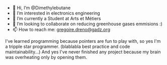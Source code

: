 - 👋 Hi, I’m @Dimethylebutane
- 👀 I’m interested in electronics engineering
- 🌱 I’m currently a Student at Arts et Métiers
- 💞️ I’m looking to collaborate on reducing greenhouse gases emmisions :)
- 📫 How to reach me: gregoire.dreno@gadz.org

I've learned programming because pointers are fun to play with, so yes I'm a tripple star programmer.
(blablabla best practice and code maintainability...)
And yes I've never finished any project because my brain was overheating only by opening them.
<!---
dymethylebutane/dymethylebutane is a ✨ special ✨ repository because its `README.md` (this file) appears on your GitHub profile.
You can click the Preview link to take a look at your changes.
--->
